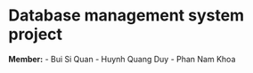 # Database management system project
**Member:**
          - Bui Si Quan
          - Huynh Quang Duy
          - Phan Nam Khoa

